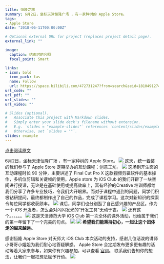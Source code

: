 ```yaml
---
title: 恒隆之旅
summary: 6月2日，坐标天津恒隆广场 ，有一家种树的 Apple Store。
tags:
- Apple Store
date: "2018-06-11T00:00:00Z"

# Optional external URL for project (replaces project detail page).
external_link: ""

image:
  caption: 结束时的合照
  focal_point: Smart

links:
- icon: bold
  icon_pack: fas
  name: Follow
  url: https://space.bilibili.com/472731247?from=search&seid=18104912749018562379
url_code: ""
url_pdf: ""
url_slides: ""
url_video: ""

# Slides (optional).
#   Associate this project with Markdown slides.
#   Simply enter your slide deck's filename without extension.
#   E.g. `slides = "example-slides"` references `content/slides/example-slides.md`.
#   Otherwise, set `slides = ""`.
slides: example
---
```


[点击阅读原文](https://mp.weixin.qq.com/s/_pIxm6f38aIV6OUz2KQbAg)


6月2日，坐标天津恒隆广场 ，有一家种树的 Apple Store。
![](640-9.jpeg)
这天，统一着装的我们参与了 Apple Store 定期举办的互动课程：创意工坊。
![](640-8.jpeg)
这场别开生面的互动课程时长 90 分钟，主要讲述了 Final Cut Pro X 这款视频剪辑软件的基本操作，多机位剪辑和关键帧的使用。Apple store 为 iOS Club 的我们开辟了一块空间进行授课，无论是在基础使用或提高效率上，富有经验的Creative 培训师都给我们分享了许多专业技巧，令我们大开眼界。而对于课程中遇到的问题，同学们积极钻研提问，最终都制作出了自己的作品，完成了课程学习。这次对新知识的探索令每位同学都收获颇丰。
![](640-7.jpeg)
课后，同学们也分别逛了自己感兴趣的产品区。作为一个 iOS 开发者，怎么会对闪闪发光的“开发工具”无动于衷。
![](640-6.jpeg)
还有这个。。。。。。
![](640-5.jpeg)
这是天津师范大学 iOS Club 第一次全体的课外活动，也给属于我们的第一年留下了一个完美的句点。
![](640-4.jpeg)
![](featured.jpg)
**希望我们能秉持初心，一起让这个团体走的越来越远。**

感谢恒隆 Apple Store 对天师大 iOS Club 本次活动的支持，感谢几位活泼的讲师小哥哥小姐姐为我们耐心地答疑解惑。
Apple Store 会定期发布更多更有趣的活动等着大家来参与，如果你有兴趣参加，可以查看 [官网](https://www.apple.com/cn/today/)。
联系我们告知你的想法，让我们一起把想法赋予行动。
![](640.jpeg)
